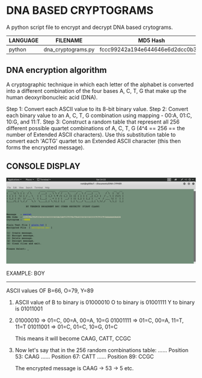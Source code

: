 # DNA BASED CRYPTOGRAMS
A python script file to encrypt and decrypt DNA based crytograms.

| LANGUAGE | FILENAME | MD5 Hash |
|------    |------    | -------  |
| python | dna_cryptograms.py | fccc99242a194e644646e6d2dcc0b34d |

DNA encryption algorithm
------------------------
A cryptographic technique in which each letter of the alphabet is converted into a different combination of the four bases A, C, T, G that make up the human deoxyribonucleic acid (DNA).

Step 1: Convert each ASCII value to its 8-bit binary value.
Step 2: Convert each binary value to an A, C, T, G combination using mapping - 00:A, 01:C, 10:G, and 11:T.
Step 3: Construct a random table that represent all 256 different possible quartet combinations of A, C, T, G (4^4 == 256 == the number of Extended ASCII characters). Use this substitution table to convert each 'ACTG' quartet to an Extended ASCII character (this then forms the encrypted message).

## CONSOLE DISPLAY
![Screenshot](picture2.png)

EXAMPLE: BOY
************
ASCII values OF B=66, O=79, Y=89

1. ASCII value of B to binary is 01000010
                  O to binary is 01001111
                  Y to binary is 01011001
                  
2. 01000010 => 01=C, 00=A, 00=A, 10=G
   01001111 => 01=C, 00=A, 11=T, 11=T
   01011001 => 01=C, 01=C, 10=G, 01=C
   
   This means it will become CAAG, CATT, CCGC
   
3. Now let's say that in the 256 random combinations table:
   ......
   Position 53: CAAG
   ......
   Position 67: CATT
   ......
   Position 89: CCGC
   
   The encrypted message is CAAG -> 53 -> 5 etc.
